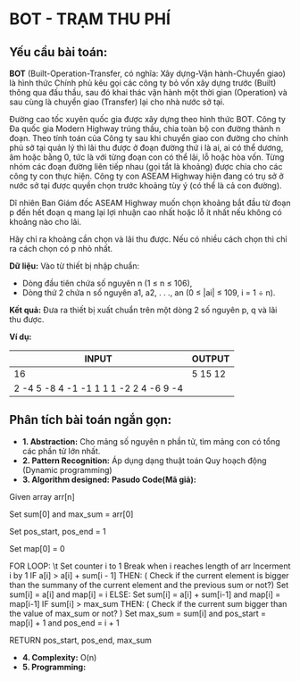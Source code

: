 # BOT - TRẠM THU PHÍ

## Yếu cầu bài toán:
**BOT** (Built-Operation-Transfer, có nghĩa: Xây dựng-Vận hành-Chuyển giao) là hình thức Chính phủ kêu gọi các công ty bỏ vốn xây dựng trước (Built) thông qua đấu thầu, sau đó khai thác vận hành một thời gian (Operation) và sau cùng là chuyển giao (Transfer) lại cho nhà nước sở tại.

Đường cao tốc xuyên quốc gia được xây dựng theo hình thức BOT. Công ty Đa quốc gia Modern Highway trúng thầu, chia toàn bộ con đường thành n đoạn. Theo tính toán của Công ty sau khi chuyển giao con đường cho chính phủ sở tại quản lý thì lãi thu được ở đoạn đường thứ i là ai, ai có thể dương, âm hoặc bằng 0, tức là với từng đoạn con có thể lãi, lỗ hoặc hòa vốn. Từng nhóm các đoạn đường liên tiếp nhau (gọi tắt là khoảng) được chia cho các công ty con thực hiện. Công ty con ASEAM Highway hiện đang có trụ sở ở nước sở tại được quyền chọn trước khoảng tùy ý (có thể là cả con đường).

Dĩ nhiên Ban Giám đốc ASEAM Highway muốn chọn khoảng bắt đầu từ đoạn p đến hết đoạn q mang lại lợi nhuận cao nhất hoặc lỗ ít nhất nếu không có khoảng nào cho lãi.

Hãy chỉ ra khoảng cần chọn và lãi thu được. Nếu có nhiều cách chọn thì chỉ ra cách chọn có p nhỏ nhất.

**Dữ liệu:** Vào từ thiết bị nhập chuẩn:

* Dòng đầu tiên chứa số nguyên n (1 ≤ n ≤ 106),
* Dòng thứ 2 chứa n số nguyên a1, a2, . . ., an (0 ≤ |ai| ≤ 109, i = 1 ÷ n).

**Kết quả:** Đưa ra thiết bị xuất chuẩn trên một dòng 2 số nguyên p, q và lãi thu được.

**Ví dụ:**

| INPUT | OUTPUT|
|-------|-------|
| 16                                     | 5 15 12 |
| 2 -4 5 -8 4 -1 -1 1 1 1 -2 2 4 -6 9 -4 |         |
 
## Phân tích bài toán ngắn gọn:

* **1. Abstraction:** 
Cho mảng số nguyên n phần tử, tìm mảng con có tổng các phần tử lớn nhất.
* **2. Pattern Recognition:** 
Áp dụng dạng thuật toán Quy hoạch động (Dynamic programming)
* **3. Algorithm designed:**
**Pasudo Code(Mã giả):**

Given array arr[n]

Set sum[0] and max_sum = arr[0]

Set pos_start, pos_end = 1

Set map[0] = 0

FOR LOOP:
\t Set counter i to 1
	Break when i reaches length of arr
	Incerment i by 1
	IF a[i] > a[i] + sum[i - 1] THEN:   ( Check if the current element is bigger than the summany of the current element
					   and the previous sum or not?)
		Set sum[i] = a[i] and map[i] = i
	ELSE:
		Set sum[i] = a[i] + sum[i-1] and map[i] = map[i-1]
	IF sum[i] > max_sum THEN: ( Check if the current sum bigger than the value of max_sum or not? )
		Set max_sum = sum[i] and pos_start = map[i] + 1 and pos_end = i + 1
		
RETURN pos_start, pos_end, max_sum

* **4. Complexity:**
O(n)
* **5. Programming:**



 
